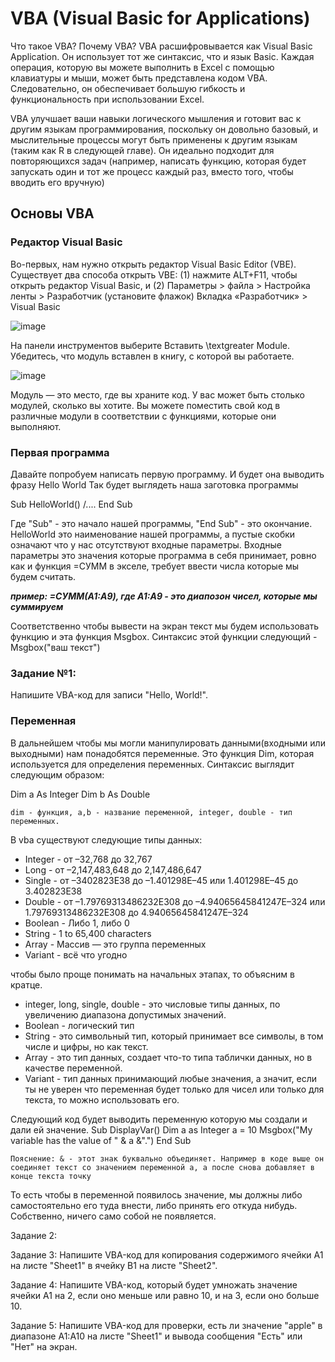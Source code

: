 # VBA (Visual Basic for Applications) 
Что такое VBA? Почему VBA?
VBA расшифровывается как Visual Basic Application. Он использует тот же синтаксис, что и язык Basic. Каждая операция, которую вы можете выполнить в Excel с помощью клавиатуры и мыши, может быть представлена кодом VBA. Следовательно, он обеспечивает большую гибкость и функциональность при использовании Excel.

VBA улучшает ваши навыки логического мышления и готовит вас к другим языкам программирования, поскольку он довольно базовый, и мыслительные процессы могут быть применены к другим языкам (таким как R в следующей главе). Он идеально подходит для повторяющихся задач (например, написать функцию, которая будет запускать один и тот же процесс каждый раз, вместо того, чтобы вводить его вручную)

## Основы VBA
### Редактор Visual Basic
Во-первых, нам нужно открыть редактор Visual Basic Editor (VBE). Существует два способа открыть VBE: (1) нажмите ALT+F11, чтобы открыть редактор Visual Basic, и (2) Параметры > файла > Настройка ленты > Разработчик (установите флажок) Вкладка «Разработчик» > Visual Basic

![image](https://github.com/pushka-gonka-fast/study-work-course/assets/72608612/a4d303a0-ae2b-41c3-82f6-a8432cc76c1d)

На панели инструментов выберите Вставить \textgreater Module. Убедитесь, что модуль вставлен в книгу, с которой вы работаете.

![image](https://github.com/pushka-gonka-fast/study-work-course/assets/72608612/d343fb24-e836-4371-b3c4-4da1c1d4445e)

Модуль — это место, где вы храните код. У вас может быть столько модулей, сколько вы хотите. Вы можете поместить свой код в различные модули в соответствии с функциями, которые они выполняют.

### Первая программа
Давайте попробуем написать первую программу. И будет она выводить фразу Hello World
Так будет выглядеть наша заготовка программы

Sub HelloWorld()
/....
End Sub

Где "Sub" - это начало нашей программы, "End Sub" - это окончание. HelloWorld это наименование нашей программы, а пустые скобки означают что у нас отсутствуют входные параметры. 
Входные параметры это значения которые программа в себя принимает, ровно как и функция =СУММ в экселе, требует ввести числа которые мы будем считать. 

***пример: =СУММ(A1:A9), где А1:А9 - это диапозон чисел, которые мы суммируем***

Cоответственно чтобы вывести на экран текст мы будем использовать функцию и эта функция Msgbox.
Синтаксис этой функции следующий - Msgbox("ваш текст")

### Задание №1:
Напишите VBA-код для записи "Hello, World!".

### **Переменная**
В дальнейшем чтобы мы могли манипулировать данными(входными или выходными) нам понадобятся переменные. 
Это функция Dim, которая используется для определения переменных. Синтаксис выглядит следующим образом:

Dim a As Integer
Dim b As Double

`dim - функция, a,b - название переменной, integer, double - тип переменных.` 

В vba существуют следующие типы данных: 

* Integer	  - от –32,768 до 32,767
* Long	    - от –2,147,483,648 до 2,147,486,647
* Single	  - от –3402823E38 до –1.401298E–45 или 1.401298E–45 до 3.402823E38
* Double	  - от –1.79769313486232E308 до –4.94065645841247E–324 или 1.79769313486232E308 до 4.94065645841247E–324
* Boolean	  - Либо 1, либо  0
* String	  - 1 to 65,400 characters
* Array     - Массив — это группа переменных
* Variant	  - всё что угодно

чтобы было проще понимать на начальных этапах, то объясним в кратце.

* integer, long, single, double - это числовые типы данных, по увеличению диапазона допустимых значений.
* Boolean - логический тип
* String - это символьный тип, который принимает все символы, в том числе и цифры, но как текст.
* Array - это тип данных, создает что-то типа таблички данных, но в качестве переменной. 
* Variant - тип данных принимающий любые значения, а значит, если ты не уверен что переменная будет только для чисел или только для текста, то можно использовать его. 

Следующий код будет выводить переменную которую мы создали и дали ей значение. 
Sub DisplayVar()
Dim a as Integer
    a = 10
    Msgbox("My variable has the value of " & a &".")
End Sub

`Пояснение: & - этот знак буквально объединяет. Например в коде выше он соединяет текст со значением переменной a, а после снова добавляет в конце текста точку`

То есть чтобы в переменной появилось значение, мы должны либо самостоятельно его туда внести, либо принять его откуда нибудь. Собственно, ничего само собой не появляется.

Задание 2:


Задание 3:
Напишите VBA-код для копирования содержимого ячейки A1 на листе "Sheet1" в ячейку B1 на листе "Sheet2".

Задание 4:
Напишите VBA-код, который будет умножать значение ячейки A1 на 2, если оно меньше или равно 10, и на 3, если оно больше 10.

Задание 5:
Напишите VBA-код для проверки, есть ли значение "apple" в диапазоне A1:A10 на листе "Sheet1" и вывода сообщения "Есть" или "Нет" на экран.

